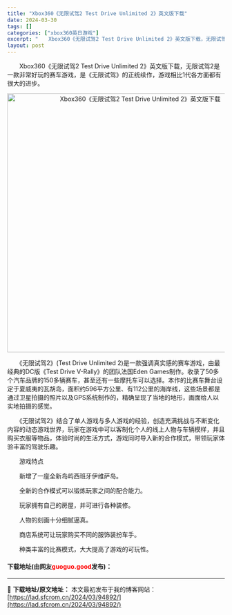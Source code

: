 ```yaml
---
title: "Xbox360《无限试驾2 Test Drive Unlimited 2》英文版下载"
date: 2024-03-30
tags: []
categories: ["xbox360英日游戏"]
excerpt: "　　Xbox360《无限试驾2 Test Drive Unlimited 2》英文版下载，无限试驾2是一款非常好玩的赛车游戏，是《无限试驾》的正统续作，游戏相比1代各方面都有很大的进步。 　　《无限试驾2》(Test Drive Unlimited 2)是一款强调真实感的赛车游戏，由最经典的DC版《&hellip;"
layout: post
---
```


 <p>　　Xbox360《无限试驾2 Test Drive Unlimited 2》英文版下载，无限试驾2是一款非常好玩的赛车游戏，是《无限试驾》的正统续作，游戏相比1代各方面都有很大的进步。</p> <p align="center"><img align="" border="0" src="https://lad.sfcrom.cn/wp-content/uploads/2024/03/20240330_6607daa192532.webp" width="600" alt="Xbox360《无限试驾2 Test Drive Unlimited 2》英文版下载" /></p> <p>　　《无限试驾2》(Test Drive Unlimited 2)是一款强调真实感的赛车游戏，由最经典的DC版《Test Drive V-Rally》的团队法国Eden Games制作。收录了50多个汽车品牌的150多辆赛车，甚至还有一些摩托车可以选择。本作的比赛车舞台设定于夏威夷的瓦胡岛，面积约596平方公里、有112公里的海岸线，这些场景都是通过卫星拍摄的照片以及GPS系统制作的，精确呈现了当地的地形，画面给人以实地拍摄的感觉。</p> <p>　　《无限试驾2》结合了单人游戏与多人游戏的经验，创造充满挑战与不断变化内容的动态游戏世界，玩家在游戏中可以客制化个人的线上人物与车辆模样，并且购买衣服等物品，体验时尚的生活方式，游戏同时导入新的合作模式，带领玩家体验丰富的驾驶乐趣。</p> <p>　　游戏特点</p> <p>　　新增了一座全新岛屿西班牙伊维萨岛。</p> <p>　　全新的合作模式可以锻炼玩家之间的配合能力。</p> <p>　　玩家拥有自己的房屋，并可进行各种装修。</p> <p>　　人物的刻画十分细腻逼真。</p> <p>　　商店系统可让玩家购买不同的服饰装扮车手。</p> <p>　　种类丰富的比赛模式，大大提高了游戏的可玩性。</p> <p><h4>下载地址(由网友<font color="red">guoguo.good</font>发布)：</h4></p> 

---
📖 **下载地址/原文地址：** 本文最初发布于我的博客网站：[https://lad.sfcrom.cn/2024/03/94892/](https://lad.sfcrom.cn/2024/03/94892/)
